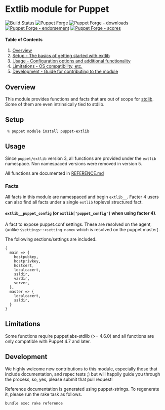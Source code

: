 # Extlib module for Puppet

[![Build Status](https://travis-ci.org/voxpupuli/puppet-extlib.png?branch=master)](https://travis-ci.org/voxpupuli/puppet-extlib)
[![Puppet Forge](https://img.shields.io/puppetforge/v/puppet/extlib.svg)](https://forge.puppetlabs.com/puppet/extlib)
[![Puppet Forge - downloads](https://img.shields.io/puppetforge/dt/puppet/extlib.svg)](https://forge.puppetlabs.com/puppet/extlib)
[![Puppet Forge - endorsement](https://img.shields.io/puppetforge/e/puppet/extlib.svg)](https://forge.puppetlabs.com/puppet/extlib)
[![Puppet Forge - scores](https://img.shields.io/puppetforge/f/puppet/extlib.svg)](https://forge.puppetlabs.com/puppet/extlib)

#### Table of Contents

1. [Overview](#overview)
2. [Setup - The basics of getting started with extlib](#setup)
3. [Usage - Configuration options and additional functionality](#usage)
4. [Limitations - OS compatibility, etc.](#limitations)
5. [Development - Guide for contributing to the module](#development)

## Overview

This module provides functions and facts that are out of scope for [stdlib](https://github.com/puppetlabs/puppetlabs-stdlib).
Some of them are even intrinsically tied to stdlib.

## Setup

```console
 % puppet module install puppet-extlib
```

## Usage

Since `puppet/extlib` version 3, all functions are provided under the `extlib` namespace.
Non namespaced versions were removed in version 5.

All functions are documented in [REFERENCE.md](REFERENCE.md)

### Facts

All facts in this module are namespaced and begin `extlib__`.
Facter 4 users can also find all facts under a single `extlib` toplevel structured fact.

#### `extlib__puppet_config` (or `extlib['puppet_config']` when using facter 4).

A fact to expose puppet.conf settings. These are resolved on the agent, (unlike `$settings::<setting_name>` which is resolved on the puppet master).

The following sections/settings are included.

```
{
  main => {
    hostpubkey,
    hostprivkey,
    hostcert,
    localcacert,
    ssldir,
    vardir,
    server,
  },
  master => {
    localcacert,
    ssldir,
  }
}
```

## Limitations

Some functions require puppetlabs-stdlib (>= 4.6.0) and all functions are only compatible with Puppet 4.7 and later.

## Development

We highly welcome new contributions to this module, especially those that
include documentation, and rspec tests ;) but will happily guide you through
the process, so, yes, please submit that pull request!

Reference documentation is generated using puppet-strings.
To regenerate it, please run the rake task as follows.

```console
bundle exec rake reference
```
